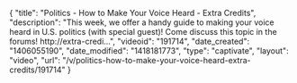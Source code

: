 {
    "title": "Politics - How to Make Your Voice Heard - Extra Credits",
    "description": "This week, we offer a handy guide to making your voice heard in U.S. politics (with special guest)! Come discuss this topic in the forums! http:\/\/extra-credi...",
    "videoid": "191714",
    "date_created": "1406055190",
    "date_modified": "1418181773",
    "type": "captivate",
    "layout": "video",
    "url": "\/v\/politics-how-to-make-your-voice-heard-extra-credits\/191714"
}